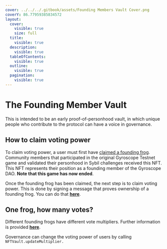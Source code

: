 ```yaml
---
cover: ../../../.gitbook/assets/Founding Members Vault Cover.png
coverY: 86.77959385834572
layout:
  cover:
    visible: true
    size: full
  title:
    visible: true
  description:
    visible: true
  tableOfContents:
    visible: true
  outline:
    visible: true
  pagination:
    visible: true
---
```


# The Founding Member Vault

This is intended to be an early proof-of-personhood vault, in which unique people who contribute to the protocol can have a voice in governance.

## How to claim voting power

To claim voting power, a user must first have [claimed a founding frog](https://test.gyro.finance/claim). Community members that participated in the original Gyroscope Testnet game and validated their personhood in Sybil challenges received this NFT. This NFT represents their position as a founding member of the Gyroscope DAO. **Note that this game has now ended**.

Once the founding frog has been claimed, the next step is to claim voting power. This is done by signing a message that proves ownership of a founding frog. You can do that [**here**](https://gov.gyro.finance/vaults/).

## One frog, how many votes?

Different founding frogs have different vote multipliers. Further information is provided [**here**](https://gyro.finance/blog/introducing-the-founding-member-vault/).

Governance can change the voting power of users by calling `NFTVault.updateMultiplier.`
